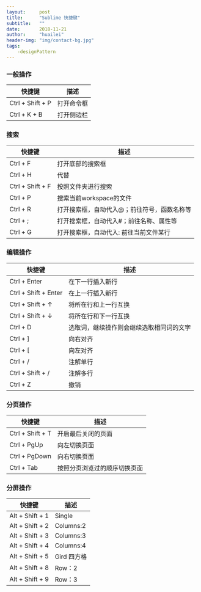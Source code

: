 ```yaml
---
layout:     post
title:      "Sublime 快捷键"
subtitle:   ""
date:       2018-11-21
author:     "huailei"
header-img: "img/contact-bg.jpg"
tags:
    -designPattern
---
```


### 一般操作

快捷键|描述
-|-
Ctrl + Shift + P|打开命令框
Ctrl + K + B | 打开侧边栏

### 搜索

快捷键 | 描述
-|-
Ctrl + F | 打开底部的搜索框
Ctrl + H | 代替
Ctrl + Shift + F | 按照文件夹进行搜索
Ctrl + P | 搜索当前workspace的文件
Ctrl + R | 打开搜索框，自动代入@；前往符号，函数名称等
Ctrl + ; | 打开搜索框，自动代入#；前往名称、属性等
Ctrl + G | 打开搜索框，自动代入: 前往当前文件某行

### 编辑操作

快捷键 | 描述
-|-
Ctrl + Enter | 在下一行插入新行
Ctrl + Shift + Enter | 在上一行插入新行
Ctrl + Shift + ↑ | 将所在行和上一行互换
Ctrl + Shift + ↓ | 将所在行和下一行互换
Ctrl + D | 选取词，继续操作则会继续选取相同词的文字
Ctrl + ] | 向右对齐
Ctrl + [ | 向左对齐
Ctrl + / | 注解单行
Ctrl + Shift + / | 注解多行
Ctrl + Z | 撤销

### 分页操作

快捷键 | 描述
-|-
Ctrl + Shift + T | 开启最后关闭的页面
Ctrl + PgUp | 向左切换页面
Ctrl + PgDown | 向右切换页面
Ctrl + Tab | 按照分页浏览过的顺序切换页面

### 分屏操作

快捷键 | 描述
-|-
Alt + Shift + 1 | Single
Alt + Shift + 2 | Columns:2
Alt + Shift + 3 | Columns:3
Alt + Shift + 4 | Columns:4
Alt + Shift + 5 | Gird 四方格
Alt + Shift + 8 | Row：2
Alt + Shift + 9 | Row：3